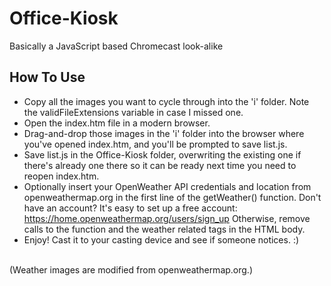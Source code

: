 # Office-Kiosk
 Basically a JavaScript based Chromecast look-alike

## How To Use
- Copy all the images you want to cycle through into the 'i' folder. Note the validFileExtensions variable in case I missed one.
- Open the index.htm file in a modern browser.
- Drag-and-drop those images in the 'i' folder into the browser where you've opened index.htm, and you'll be prompted to save list.js.
- Save list.js in the Office-Kiosk folder, overwriting the existing one if there's already one there so it can be ready next time you need to reopen index.htm.
- Optionally insert your OpenWeather API credentials and location from openweathermap.org in the first line of the getWeather() function. Don't have an account? It's easy to set up a free account: https://home.openweathermap.org/users/sign_up Otherwise, remove calls to the function and the weather related tags in the HTML body.
- Enjoy! Cast it to your casting device and see if someone notices. :)
<br />
(Weather images are modified from openweathermap.org.)